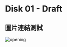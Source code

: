 # Disk 01 - Draft

## 圖片連結測試
![opening](https://scontent-hkt1-1.cdninstagram.com/v/t51.2885-15/360070173_559993246326050_4754302281948637253_n.jpg?stp=dst-jpg_e35_s1080x1080&_nc_ht=scontent-hkt1-1.cdninstagram.com&_nc_cat=102&_nc_ohc=KvqWmVBoRRoAX-tvyaM&edm=ACWDqb8BAAAA&ccb=7-5&ig_cache_key=MzE0ODExMDQwODU0MDExOTQyNQ%3D%3D.2-ccb7-5&oh=00_AfAT4QMoHn3lJMACYdg6OMowmieur6ZcEDlg-1NvexNeHA&oe=64B84A17&_nc_sid=ee9879)